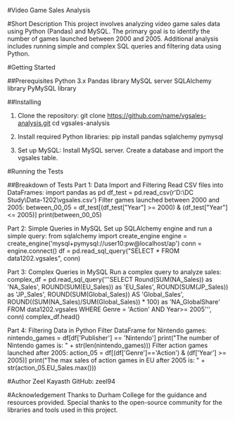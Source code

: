 #Video Game Sales Analysis

#Short Description
This project involves analyzing video game sales data using Python (Pandas) and MySQL. The primary goal is to identify the number of games launched between 2000 and 2005. Additional analysis includes running simple and complex SQL queries and filtering data using Python.

#Getting Started

##Prerequisites
Python 3.x
Pandas library
MySQL server
SQLAlchemy library
PyMySQL library


##Installing
1. Clone the repository:
git clone https://github.com/name/vgsales-analysis.git
cd vgsales-analysis

2. Install required Python libraries:
pip install pandas sqlalchemy pymysql

3. Set up MySQL:
Install MySQL server.
Create a database and import the vgsales table.

#Running the Tests

##Breakdown of Tests
Part 1: Data Import and Filtering
Read CSV files into DataFrames:
import pandas as pd
df_test = pd.read_csv(r'D:\DC Study\Data-1202\vgsales.csv')
Filter games launched between 2000 and 2005:
between_00_05 = df_test[(df_test["Year"] >= 2000) & (df_test["Year"] <= 2005)]
print(between_00_05)

Part 2: Simple Queries in MySQL
Set up SQLAlchemy engine and run a simple query:
from sqlalchemy import create_engine
engine = create_engine('mysql+pymysql://user10:pw@localhost/ap')
conn = engine.connect()
df = pd.read_sql_query("SELECT * FROM data1202.vgsales", conn)

Part 3: Complex Queries in MySQL
Run a complex query to analyze sales:
complex_df = pd.read_sql_query('''SELECT
    Round(SUM(NA_Sales)) as 'NA_Sales',
    ROUND(SUM(EU_Sales)) as 'EU_Sales',
    ROUND(SUM(JP_Sales)) as 'JP_Sales',
    ROUND(SUM(Global_Sales)) AS 'Global_Sales',
    ROUND((SUM(NA_Sales)/SUM(Global_Sales)) * 100) as 'NA_GlobalShare'
    FROM data1202.vgsales
    WHERE Genre = 'Action' AND Year>= 2005''', conn)
complex_df.head()

Part 4: Filtering Data in Python
Filter DataFrame for Nintendo games:
nintendo_games = df[df['Publisher'] == 'Nintendo']
print("The number of Nintendo games is: " + str(len(nintendo_games)))
Filter action games launched after 2005:
action_05 = df[(df['Genre']=='Action') & (df['Year'] >= 2005)]
print("The max sales of action games in EU after 2005 is: " + str(action_05.EU_Sales.max()))

#Author
Zeel Kayasth
GitHub: zeel94

#Acknowledgement
Thanks to Durham College for the guidance and resources provided.
Special thanks to the open-source community for the libraries and tools used in this project.
